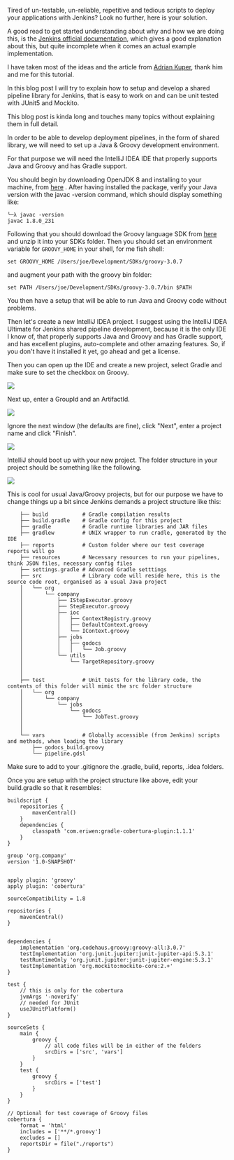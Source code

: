 Tired of un-testable, un-reliable, repetitive and tedious scripts to deploy your applications with Jenkins? Look no further, here is your solution.

A good read to get started understanding about why and how we are doing this, is the [Jenkins official documentation](https://www.jenkins.io/doc/book/pipeline/shared-libraries/), which gives a good explanation about this, but quite incomplete when it comes an actual example implementation.

I have taken most of the ideas and the article from [Adrian Kuper](https://dev.to/kuperadrian), thank him and me for this tutorial.

In this blog post I will try to explain how to setup and develop a shared pipeline library for Jenkins, that is easy to work on and can be unit tested with JUnit5 and Mockito.

This blog post is kinda long and touches many topics without explaining them in full detail.

In order to be able to develop deployment pipelines, in the form of shared library, we will need to set up a Java & Groovy development environment.

For that purpose we will need the IntelliJ IDEA IDE that properly supports Java and Groovy and has Gradle support.

You should begin by downloading OpenJDK 8 and installing to your machine, from [here](https://www.oracle.com/java/technologies/javase/javase-jdk8-downloads.html) . After having installed the package, verify your Java version with the javac -version command, which should display something like:

```
╰─λ javac -version
javac 1.8.0_231
```

Following that you should download the Groovy language SDK from [here](https://groovy.apache.org/download.html) and unzip it into your SDKs folder. Then you should set an environment variable for `GROOVY_HOME` in your shell, for me fish shell:

```
set GROOVY_HOME /Users/joe/Development/SDKs/groovy-3.0.7
```

and augment your path with the groovy bin folder:

    set PATH /Users/joe/Development/SDKs/groovy-3.0.7/bin $PATH

You then have a setup that will be able to run Java and Groovy code without problems.

Then let's create a new IntelliJ IDEA project. I suggest using the IntelliJ IDEA Ultimate for Jenkins shared pipeline development, because it is the only IDE I know of, that properly supports Java and Groovy and has Gradle support, and has excellent plugins, auto-complete and other amazing features. So, if you don't have it installed it yet, go ahead and get a license.

Then you can open up the IDE and create a new project, select Gradle and make sure to set the checkbox on Groovy.

![](/v1610803588/jjba-site/blog/shared-library-jenkins/mvf2arsz0dmpi721uc6l_xdxosk.png)

Next up, enter a GroupId and an ArtifactId.

![](/v1610803587/jjba-site/blog/shared-library-jenkins/6jgw5g2khn8nt9rrc0tp_az9ijw.png)

Ignore the next window (the defaults are fine), click "Next", enter a project name and click "Finish".

![](/v1610803664/jjba-site/blog/shared-library-jenkins/Screenshot-2019-01-04-at-12.14.52_aevfeu.png)

IntelliJ should boot up with your new project. The folder structure in your project should be something like the following.

![](/v1610803663/jjba-site/blog/shared-library-jenkins/Screenshot-2019-01-04-at-12.24.01_qak7rp.png)

This is cool for usual Java/Groovy projects, but for our purpose we have to change things up a bit since Jenkins demands a project structure like this:

        ├── build			# Gradle compilation results
        ├── build.gradle 	# Gradle config for this project
        ├── gradle			# Gradle runtime libraries and JAR files
        ├── gradlew 		# UNIX wrapper to run cradle, generated by the IDE
        ├── reports 		# Custom folder where our test coverage reports will go
        ├── resources		# Necessary resources to run your pipelines, think JSON files, necessary config files
        ├── settings.gradle # Advanced Gradle setttings
        ├── src				# Library code will reside here, this is the source code root, organised as a usual Java project
        │   └── org
        │       └── company
        │           ├── IStepExecutor.groovy
        │           ├── StepExecutor.groovy
        │           ├── ioc
        │           │   ├── ContextRegistry.groovy
        │           │   ├── DefaultContext.groovy
        │           │   └── IContext.groovy
        │           ├── jobs
        │           │   ├── godocs
        │           │   │   └── Job.groovy
        │           └── utils
        │               └── TargetRepository.groovy
        │
        │
        ├── test			# Unit tests for the library code, the contents of this folder will mimic the src folder structure
        │   └── org
        │       └── company
        │           └── jobs
        │               └── godocs
        │                   └── JobTest.groovy
        │
        │
        └── vars			# Globally accessible (from Jenkins) scripts and methods, when loading the library
        	├── godocs_build.groovy
        	└── pipeline.gdsl


Make sure to add to your .gitignore the .gradle, build, reports, .idea folders.

Once you are setup with the project structure like above, edit your build.gradle so that it resembles:

    buildscript {
        repositories {
            mavenCentral()
        }
        dependencies {
            classpath 'com.eriwen:gradle-cobertura-plugin:1.1.1'
        }
    }
    
    group 'org.company'
    version '1.0-SNAPSHOT'
    
    
    apply plugin: 'groovy'
    apply plugin: 'cobertura'
    
    sourceCompatibility = 1.8
    
    repositories {
        mavenCentral()
    }
    
    
    dependencies {
        implementation 'org.codehaus.groovy:groovy-all:3.0.7'
        testImplementation 'org.junit.jupiter:junit-jupiter-api:5.3.1'
        testRuntimeOnly 'org.junit.jupiter:junit-jupiter-engine:5.3.1'
        testImplementation 'org.mockito:mockito-core:2.+'
    }
    
    test {
    	// this is only for the cobertura
        jvmArgs '-noverify'
        // needed for JUnit
        useJUnitPlatform()
    }
    
    sourceSets {
        main {
            groovy {
                // all code files will be in either of the folders
                srcDirs = ['src', 'vars']
            }
        }
        test {
            groovy {
                srcDirs = ['test']
            }
        }
    }
    
    // Optional for test coverage of Groovy files
    cobertura {
        format = 'html'
        includes = ['**/*.groovy']
        excludes = []
        reportsDir = file("./reports")
    }